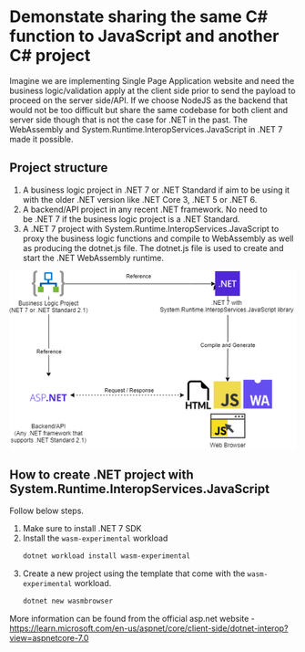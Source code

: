 # Demonstate sharing the same C# function to JavaScript and another C# project

Imagine we are implementing Single Page Application website and need the business logic/validation apply at the client side prior to send the payload to proceed on the server side/API. If we choose NodeJS as the backend that would not be too difficult but share the same codebase for both client and server side though that is not the case for .NET in the past. The WebAssembly and System.Runtime.InteropServices.JavaScript in .NET 7 made it possible.   

## Project structure

1. A business logic project in .NET 7 or .NET Standard if aim to be using it with the older .NET version like .NET Core 3, .NET 5 or .NET 6.
2. A backend/API project in any recent .NET framework. No need to be .NET 7 if the business logic project is a .NET Standard.
3. A .NET 7 project with System.Runtime.InteropServices.JavaScript to proxy the business logic functions and compile to WebAssembly as well as producing the dotnet.js file. The dotnet.js file is used to create and start the .NET WebAssembly runtime.

![Diagram](diagram.png)

## How to create .NET project with System.Runtime.InteropServices.JavaScript
Follow below steps.
1. Make sure to install .NET 7 SDK
2. Install the `wasm-experimental` workload 
    ```bash
    dotnet workload install wasm-experimental
    ```
3. Create a new project using the template that come with the `wasm-experimental` workload.
    ```bash
    dotnet new wasmbrowser
    ```

More information can be found from the official asp.net website - https://learn.microsoft.com/en-us/aspnet/core/client-side/dotnet-interop?view=aspnetcore-7.0

